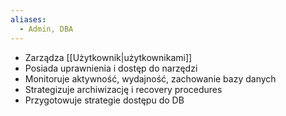 ```yaml
---
aliases:
  - Admin, DBA
---
```

- Zarządza [[Użytkownik|użytkownikami]]
- Posiada uprawnienia i dostęp do narzędzi
- Monitoruje aktywność, wydajność, zachowanie bazy danych
- Strategizuje archiwizację i recovery procedures
- Przygotowuje strategie dostępu do DB